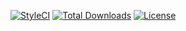 [![StyleCI](https://styleci.io/repos/122533350/shield?branch=master)](https://styleci.io/repos/122533350)
[![Total Downloads](https://poser.pugx.org/kinedu/cfdi-catalog/downloads?format=flat-square)](https://packagist.org/packages/kinedu/cfdi-catalog)
[![License](https://img.shields.io/github/license/kinedu/cfdi-catalog.svg?style=flat-square)](https://packagist.org/packages/kinedu/cfdi-catalog)
